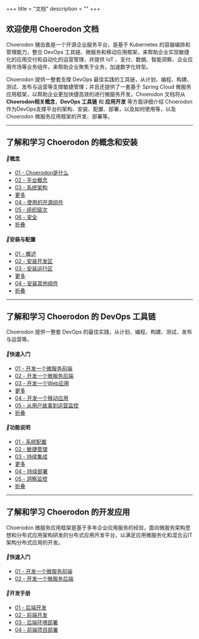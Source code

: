 +++
title = "文档"
description = ""
+++

## 欢迎使用 Choerodon 文档

Choerodon 猪齿鱼是一个开源企业服务平台，是基于 Kubernetes 的容器编排和管理能力，整合 DevOps 工具链、微服务和移动应用框架，来帮助企业实现敏捷化的应用交付和自动化的运营管理，并提供 IoT 、支付、数据、智能洞察、企业应用市场等业务组件，来帮助企业聚焦于业务，加速数字化转型。

Choerodon 提供一整套支撑 DevOps 最佳实践的工具链，从计划、编程、构建、测试、发布与运营等支撑敏捷管理；并且还提供了一套基于 Spring Cloud 微服务应用框架，以帮助企业更加快捷高效的进行微服务开发。Choerodon 文档将从**Choerodon相关概念**，**DevOps 工具链** 和 **应用开发** 等方面详细介绍 Choerodon 作为DevOps支撑平台的架构、安装、配置、部署，以及如何使用等，以及 Choerodon 微服务应用框架的开发、部署等。

---
## 了解和学习 Choerodon 的概念和安装

<div class="docs-home">
<div class="row">

<div class="col-md-3">
<h4><i class="iconfont">&#xebdb;</i>概念</h4>
<ul>
    <li><a href="./concept/choerodon-concept">01 - Choerodon是什么</a></li>
    <li><a href="./concept/platform-concept">02 - 平台概念</a></li>
    <li><a href="./concept/choerodon-system-architecture">03 - 系统架构</a></li>
    <li class="more-menu-button"><a href="javascript:void(0)">更多</a></li>
    <li class="more-menu"><a href="./concept/choerodon-opensource-component">04 - 使用的开源组件</a></li>
    <li class="more-menu"><a href="./concept/choerodon-org">05 - 组织层次</a></li>
    <li class="more-menu"><a href="./concept/security">06 - 安全</a></li>
    <li class="less-menu-button"><a href="javascript:void(0)">折叠</a></li>
</ul>
</div>

<div class="col-md-3">
<h4><i class="iconfont">&#xe6a4;</i>安装与配置</h4>
<ul>
    <li><a href="./installation-configuration">01 - 概述</a></li>
    <li><a href="./installation-configuration/development-install-guide">02 - 安装开发区</a></li>
    <li><a href="./installation-configuration/deployment-install-guide">03 - 安装运行区</a></li>
    <li class="more-menu-button"><a href="javascript:void(0)">更多</a></li>
    <li class="more-menu"><a href="./installation-configuration/components/">04 - 安装其他组件</a></li>
    <!--<li class="more-menu"><a href="#">05 - 迁移</a></li>
    <li class="more-menu"><a href="#">06 - .deploy.yml文件说明</a></li>
    <li class="more-menu"><a href="#">07 - .gitlab-ci.yml文件说明</a></li>
    <li class="more-menu"><a href="#">08 - Dockerfile文件说明</a></li>-->
    <li class="less-menu-button"><a href="javascript:void(0)">折叠</a></li>
</ul>
</div>

</div>

</div>

---
## 了解和学习 Choerodon 的 DevOps 工具链

Choerodon 提供一整套 DevOps 的最佳实践，从计划、编程、构建、测试、发布与运营等。

<div class="docs-home">
<div class="row">

<div class="col-md-3">
<h4><i class="iconfont">&#xe804;</i>快速入门</h4>
<ul>
    <li><a href="./quick-start/microservice-front">01 - 开发一个微服务前端</a></li>
    <li><a href="./quick-start/microservice-backend">02 - 开发一个微服务后端</a></li>
    <li><a href="./quick-start/web-application">03 - 开发一个Web应用</a></li>
    <li class="more-menu-button"><a href="javascript:void(0)">更多</a></li>
    <li class="more-menu"><a href="#">04 - 开发一个移动应用</a></li>
    <li class="more-menu"><a href="#">05 - 从用户故事到运营监控</a></li>
    <li class="less-menu-button"><a href="javascript:void(0)">折叠</a></li>
</ul>
</div>

<div class="col-md-3">
<h4><i class="iconfont">&#xe74f;</i>功能说明</h4>
<ul>
    <li><a href="./user-guide/system-configuration">01 - 系统配置</a></li>
    <li><a href="./user-guide/scrum">02 - 敏捷管理</a></li>
    <li><a href="./user-guide/continuous-integration">03 - 持续集成</a></li>
    <li class="more-menu-button"><a href="javascript:void(0)">更多</a></li>
    <li class="more-menu"><a href="./user-guide/continuous-deployment">04 - 持续部署</a></li>
    <li class="more-menu" ><a href="./user-guide/洞察监控">05 - 洞察监控</a></li>
    <li class="less-menu-button"><a href="javascript:void(0)">折叠</a></li>
</ul>
</div>
</div>
</div>

---
## 了解和学习 Choerodon 的开发应用

Choerodon 微服务应用框架是基于多年企业应用服务的经验，面向微服务架构思想和分布式应用架构研发的分布式应用开发平台，以满足应用微服务化和混合云IT架构分布式应用的开发。

<div class="docs-home">
<div class="row">

<div class="col-md-3">
<h4><i class="iconfont">&#xe804;</i>快速入门</h4>
<ul>
    <li><a href="./quick-start/microservice-front">01 - 开发一个微服务前端</a></li>
    <li><a href="./quick-start/microservice-backend">02 - 开发一个微服务后端</a></li>
</ul>
</div>

<div class="col-md-3">
<h4><i class="iconfont">&#xe733;</i>开发手册</h4>
<ul>
    <li><a href="./development-guide/backend">01 - 后端开发</a></li>
    <li><a href="./development-guide/front">02 - 前端开发</a></li>
    <li><a href="./development-guide/backend-environment-deployment">03 - 后端环境部署</a></li>
    <li><a href="./development-guide/front-environment-deployment">04 - 前端项目部署</a></li>
</ul>
</div>

</div>

</div>